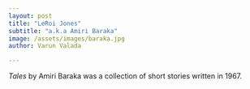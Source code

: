 ```yaml
---
layout: post
title: "LeRoi Jones"
subtitle: "a.k.a Amiri Baraka"
image: /assets/images/baraka.jpg
author: Varun Valada

---
```

*Tales* by Amiri Baraka was a collection of short stories written in 1967.
